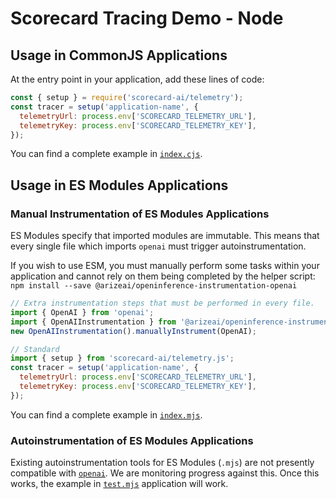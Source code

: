 # Scorecard Tracing Demo - Node

## Usage in CommonJS Applications

At the entry point in your application, add these lines of code:

```js
const { setup } = require('scorecard-ai/telemetry');
const tracer = setup('application-name', {
  telemetryUrl: process.env['SCORECARD_TELEMETRY_URL'],
  telemetryKey: process.env['SCORECARD_TELEMETRY_KEY'],
});
```

You can find a complete example in [`index.cjs`](index.cjs).

## Usage in ES Modules Applications

### Manual Instrumentation of ES Modules Applications

ES Modules specify that imported modules are immutable. This means that every single file which imports `openai` must trigger autoinstrumentation.

If you wish to use ESM, you must manually perform some tasks within your application and cannot rely on them being completed by the helper script:
`npm install --save @arizeai/openinference-instrumentation-openai`

```js
// Extra instrumentation steps that must be performed in every file.
import { OpenAI } from 'openai';
import { OpenAIInstrumentation } from '@arizeai/openinference-instrumentation-openai';
new OpenAIInstrumentation().manuallyInstrument(OpenAI);

// Standard 
import { setup } from 'scorecard-ai/telemetry.js';
const tracer = setup('application-name', {
  telemetryUrl: process.env['SCORECARD_TELEMETRY_URL'],
  telemetryKey: process.env['SCORECARD_TELEMETRY_KEY'],
});
```

You can find a complete example in [`index.mjs`](index.mjs).

### Autoinstrumentation of ES Modules Applications

Existing autoinstrumentation tools for ES Modules (`.mjs`) are not presently compatible with [`openai`](https://www.npmjs.com/package/openai). We are monitoring progress against this. Once this works, the example in [`test.mjs`](test.mjs) application will work.
